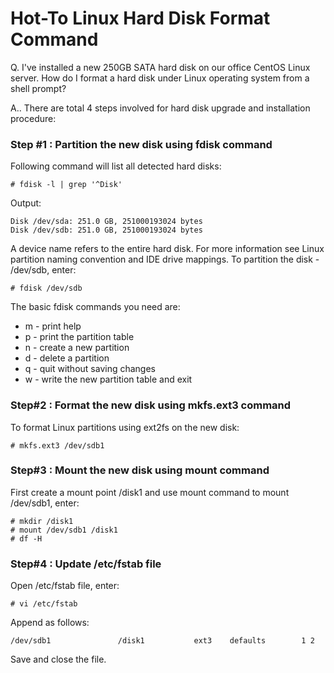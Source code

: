 # Hot-To Linux Hard Disk Format Command

Q. I've installed a new 250GB SATA hard disk on our office CentOS Linux server. How do I format a hard disk under Linux operating system from a shell prompt?

A.. There are total 4 steps involved for hard disk upgrade and installation procedure:

### Step #1 : Partition the new disk using fdisk command

Following command will list all detected hard disks:
```
# fdisk -l | grep '^Disk'
```
Output:
```
Disk /dev/sda: 251.0 GB, 251000193024 bytes
Disk /dev/sdb: 251.0 GB, 251000193024 bytes
```
A device name refers to the entire hard disk. For more information see Linux partition naming convention and IDE drive mappings.
To partition the disk - /dev/sdb, enter:
```
# fdisk /dev/sdb
```
The basic fdisk commands you need are:
* m - print help
* p - print the partition table
* n - create a new partition
* d - delete a partition
* q - quit without saving changes
* w - write the new partition table and exit

### Step#2 : Format the new disk using mkfs.ext3 command

To format Linux partitions using ext2fs on the new disk:
```
# mkfs.ext3 /dev/sdb1
```

### Step#3 : Mount the new disk using mount command

First create a mount point /disk1 and use mount command to mount /dev/sdb1, enter:
```
# mkdir /disk1
# mount /dev/sdb1 /disk1
# df -H
```

### Step#4 : Update /etc/fstab file

Open /etc/fstab file, enter:
```
# vi /etc/fstab
```

Append as follows:
```
/dev/sdb1               /disk1           ext3    defaults        1 2
```
Save and close the file.